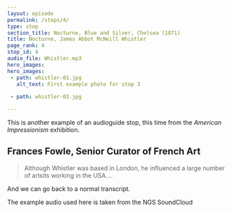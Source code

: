 ```yaml
---
layout: episode
permalink: /stops/4/
type: stop
section_title: Nocturne, Blue and Silver, Chelsea (1871)
title: Nocturne, James Abbot McNeill Whistler
page_rank: 4
stop_id: 4
audio_file: Whistler.mp3
hero_images:
hero_images:
 - path: whistler-01.jpg
   alt_text: First example photo for stop 3
 
 - path: whistler-03.jpg

---
```


This is another example of an audioguide stop, this time from the *American Impressionism* exhibition. 

## Frances Fowle, Senior Curator of French Art

> Although Whistler was based in London, he influenced a large number of artsits working in the USA....

And we can go back to a normal transcript.



The example audio used here is taken from the NGS SoundCloud